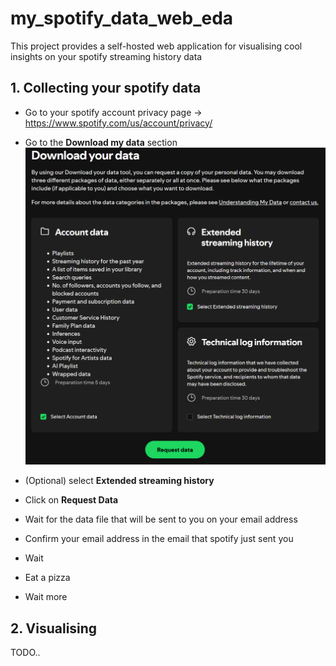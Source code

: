 # my_spotify_data_web_eda
This project provides a self-hosted web application for visualising cool insights on your spotify streaming history data 

## 1. Collecting your spotify data

- Go to your spotify account privacy page ->  https://www.spotify.com/us/account/privacy/

- Go to the **Download my data** section ![alt text](images/image.png)
- (Optional) select **Extended streaming history**
- Click on **Request Data**
- Wait for the data file that will be sent to you on your email address
- Confirm your email address in the email that spotify just sent you
- Wait
- Eat a pizza
- Wait more

## 2. Visualising

TODO..